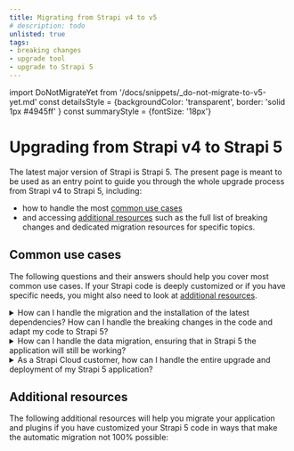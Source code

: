 ```yaml
---
title: Migrating from Strapi v4 to v5
# description: todo
unlisted: true
tags:
- breaking changes
- upgrade tool
- upgrade to Strapi 5
---
```


import DoNotMigrateYet from '/docs/snippets/_do-not-migrate-to-v5-yet.md'
const detailsStyle = {backgroundColor: 'transparent', border: 'solid 1px #4945ff' }
const summaryStyle = {fontSize: '18px'}

# Upgrading from Strapi v4 to Strapi 5

The latest major version of Strapi is Strapi 5. The present page is meant to be used as an entry point to guide you through the whole upgrade process from Strapi v4 to Strapi 5, including:

- how to handle the most [common use cases](#common-use-cases)
- and accessing [additional resources](#additional-resources) such as the full list of breaking changes and dedicated migration resources for specific topics.

<DoNotMigrateYet />

## Common use cases

The following questions and their answers should help you cover most common use cases. If your Strapi code is deeply customized or if you have specific needs, you might also need to look at [additional resources](#additional-resources).

<details style={detailsStyle}>
<summary style={summaryStyle}>How can I handle the migration and the installation of the latest dependencies? How can I handle the breaking changes in the code and adapt my code to Strapi 5?</summary>

Strapi provides a tool, the [upgrade tool](/dev-docs/upgrade-tool). The upgrade tool is a command line tool with some commands allows to handle the upgrade of the dependencies and the execution of **codemods** <Codemods/>.

The steps to execute slightly differ depending on whether your Strapi application is already running the latest minor and patch version of Strapi v4 or if it is still running on an older version.

<details>
<summary>How to find my current Strapi version number?</summary>

You can find the current version number of your Strapi application:

- either in the admin panel, by going to _Settings > Global Settings > Overview_ and looking at the Strapi version number printed in the Details section:

  <ThemedImage
    alt="Finding your Strapi version number in the admin panel"
    sources={{
      light: '/img/assets/migration/strapi-version-number.png',
      dark: '/img/assets/migration/strapi-version-number_DARK.png'
    }}
  />

- or by running `yarn strapi version` or `npm run strapi version` in the terminal, from the folder where your Strapi project is located.

</details>

The latest version number of Strapi v4 that was released by the Strapi core team can be found on [npm](https://www.npmjs.com/package/@strapi/strapi) or on [GitHub](https://github.com/strapi/strapi/releases).

<Tabs>
<TabItem value="major" label="Already running the latest minor version">

1. Run the upgrade tool with the `major` command to reach Strapi 5.0.0:

    ```sh
    npx @strapi/upgrade major
    ```

    The command will execute:
    * the update and installation of the dependencies of Strapi 5,
    * and the codemods provided to fill the breaking changes that come with Strapi 5.

2. Run the application with `yarn develop` or `npm run develop` to adapt the database to the latest breaking changes.

3. Test the results of the automatic migration and check how your application migrated to Strapi 5 behaves. You might need to use [additional resources](#additional-resources) to have a fully-working Strapi 5 application.

</TabItem>
<TabItem value="minor" label="Running an older minor version">

1. Run the upgrade tool with the `minor` command to reach the latest minor and patch version of Strapi v4:

    ```sh
    npx @strapi/upgrade minor
    ```

2. Run the upgrade tool with the `major` command to reach Strapi 5.0.0:

    ```sh
    npx @strapi/upgrade major
    ```

    The command will execute:
    * the update and installation of the dependencies of Strapi 5,
    * and the codemods provided to fill the breaking changes that come with Strapi 5.

3. Run the application with `yarn develop` or `npm run develop` to adapt the database to the latest breaking changes.

4. Test the results of the automatic migration and check how your application migrated to Strapi 5 behaves. You might need to use [additional resources](#additional-resources) to have a fully-working Strapi 5 application.

</TabItem>
</Tabs>

</details>

<details style={detailsStyle}>
<summary style={summaryStyle}>How can I handle the data migration, ensuring that in Strapi 5 the application will still be working?</summary>
Strapi 5 integrates a data migration script that is run once the application starts for the first time in Strapi 5.
</details>

<details style={detailsStyle}>
<summary style={summaryStyle}>As a Strapi Cloud customer, how can I handle the entire upgrade and deployment of my Strapi 5 application?</summary>

1. Update your code locally, automatically with the [upgrade tool](/dev-docs/upgrade-tool) or manually when the fully automatic migration is not possible.
2. Run the `yarn deploy` or `npm run deploy` commands from the [Cloud CLI](https://docs.strapi.io/cloud/cli/cloud-cli).

Strapi Cloud will deploy the updated code in Strapi 5 and will automatically run the data migration script.

This behavior is the same for any remote environment.
</details>

## Additional resources

The following additional resources will help you migrate your application and plugins if you have customized your Strapi 5 code in ways that make the automatic migration not 100% possible:

<CustomDocCardsWrapper>
<CustomDocCard emoji="" title="Breaking changes list" description="Read more about the differences between Strapi v4 and v5 and the resulting breaking changes." link="/dev-docs/migration/v4-to-v5/breaking-changes" />
<CustomDocCard emoji="" title="Specific migration resources" description="Handle specific use cases: Plugins migration, helper-plugin deprecation, Entity Service API deprecation." link="/dev-docs/migration/v4-to-v5/guides/introduction" />
</CustomDocCardsWrapper>
